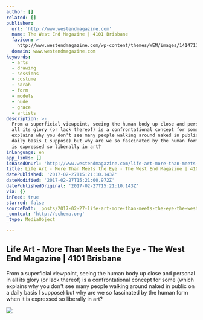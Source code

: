 ```yaml
---
author: []
related: []
publisher:
  url: 'http://www.westendmagazine.com'
  name: The West End Magazine | 4101 Brisbane
  favicon: >-
    http://www.westendmagazine.com/wp-content/themes/WEM/images/1414713111wem.ico
  domain: www.westendmagazine.com
keywords:
  - arts
  - drawing
  - sessions
  - costume
  - sarah
  - form
  - models
  - nude
  - grace
  - artists
description: >-
  From a superficial viewpoint, seeing the human body up close and personal in
  all its glory (or lack thereof) is a confrontational concept for some (which
  explains why you don't see many people walking around naked in public on a
  daily basis I suppose) but why are we so fascinated by the human form when it
  is expressed so liberally in art?
inLanguage: en
app_links: []
isBasedOnUrl: 'http://www.westendmagazine.com/life-art-more-than-meets-the-eye/'
title: Life Art - More Than Meets the Eye - The West End Magazine | 4101 Brisbane
datePublished: '2017-02-27T15:21:10.143Z'
dateModified: '2017-02-27T15:21:00.972Z'
datePublishedOriginal: '2017-02-27T15:21:10.143Z'
via: {}
inFeed: true
starred: false
sourcePath: _posts/2017-02-27-life-art-more-than-meets-the-eye-the-west-end-magazine-or.md
_context: 'http://schema.org'
_type: MediaObject

---
```

<article style=""><h1>Life Art - More Than Meets the Eye - The West End Magazine | 4101 Brisbane</h1><p>From a superficial viewpoint, seeing the human body up close and personal in all its glory (or lack thereof) is a confrontational concept for some (which explains why you don't see many people walking around naked in public on a daily basis I suppose) but why are we so fascinated by the human form when it is expressed so liberally in art?</p><img src="http://www.westendmagazine.com/wp-content/uploads/2015/09/11221828_912604822142496_2589793760886876964_n.jpg" /></article>
